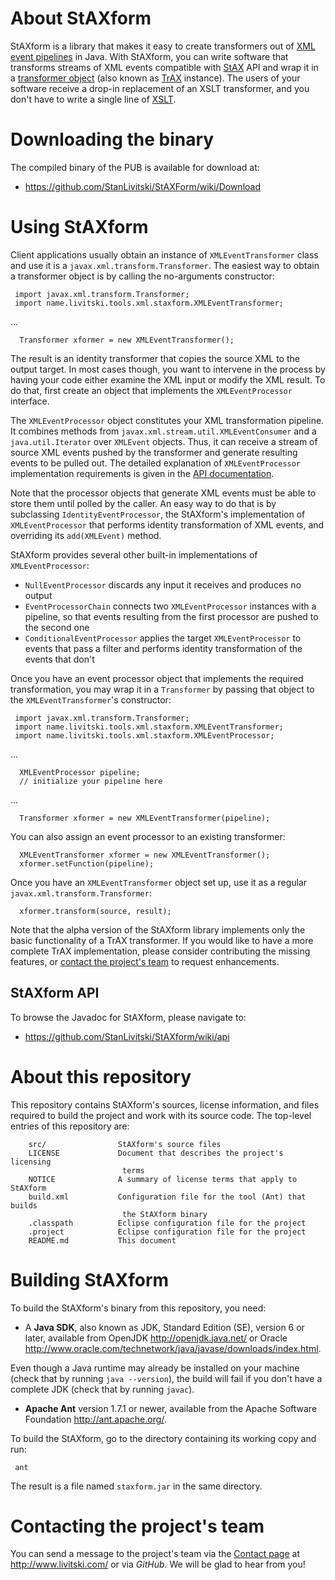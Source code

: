 <!--
 |    Copyright © 2013 Konstantin Livitski
 | 
 |    This file is part of StAXform. StAXform is
 |    licensed under the Apache License, Version 2.0 (the "License");
 |    you may not use this file except in compliance with the License.
 |    You may obtain a copy of the License at
 | 
 |      http://www.apache.org/licenses/LICENSE-2.0
 | 
 |    Unless required by applicable law or agreed to in writing, software
 |    distributed under the License is distributed on an "AS IS" BASIS,
 |    WITHOUT WARRANTIES OR CONDITIONS OF ANY KIND, either express or implied.
 |    See the License for the specific language governing permissions and
 |    limitations under the License.
 -->

<a name="sec-about"> </a>
About StAXform
==============
StAXform is a library that makes it easy to create transformers out of
[XML event pipelines][xpipe] in Java. With StAXform, you can write
software that transforms streams of XML events compatible with [StAX][] API and
wrap it in a [transformer object][TrAX] (also known as [TrAX][] instance). The
users of your software receive a drop-in replacement of an XSLT transformer,
and you don't have to write a single line of [XSLT][].

<a name="sec-download"> </a>
Downloading the binary
======================

The compiled binary of the PUB is available for download at:

 - <https://github.com/StanLivitski/StAXForm/wiki/Download>

<a name="sec-use"> </a>
Using StAXform
==============

Client applications usually obtain an instance of `XMLEventTransformer` class
and use it is a `javax.xml.transform.Transformer`. The easiest way to obtain a
transformer object is by calling the no-arguments constructor:

     import javax.xml.transform.Transformer;
     import name.livitski.tools.xml.staxform.XMLEventTransformer;

...

      Transformer xformer = new XMLEventTransformer();

The result is an identity transformer that copies the source XML to the output
target. In most cases though, you want to intervene in the process by having
your code either examine the XML input or modify the XML result. To do that,
first create an object that implements the `XMLEventProcessor` interface.

The `XMLEventProcessor` object constitutes your XML transformation pipeline.
It combines methods from `javax.xml.stream.util.XMLEventConsumer` and a
`java.util.Iterator` over `XMLEvent` objects. Thus, it can receive a stream of
source XML events pushed by the transformer and generate resulting events to be
pulled out. The detailed explanation of `XMLEventProcessor` implementation
requirements is given in the [API documentation](#sec-api).

Note that the processor objects that generate XML events must be able to store 
them until polled by the caller. An easy way to do that is by subclassing
`IdentityEventProcessor`, the StAXform's implementation of `XMLEventProcessor`
that performs identity transformation of XML events, and overriding its
`add(XMLEvent)` method.

<!-- TODO: IdentityEventProcessor subclassing example -->

StAXform provides several other built-in implementations of
`XMLEventProcessor`:

 - `NullEventProcessor` discards any input it receives and produces no
output  
 - `EventProcessorChain` connects two `XMLEventProcessor` instances with
a pipeline, so that events resulting from the first processor are pushed
to the second one
 - `ConditionalEventProcessor` applies the target `XMLEventProcessor`
to events that pass a filter and performs identity transformation of the
events that don't

Once you have an event processor object that implements the required
transformation, you may wrap it in a `Transformer` by passing that object
to the `XMLEventTransformer`'s constructor:

     import javax.xml.transform.Transformer;
     import name.livitski.tools.xml.staxform.XMLEventTransformer;
     import name.livitski.tools.xml.staxform.XMLEventProcessor;

...

      XMLEventProcessor pipeline;
      // initialize your pipeline here

...

      Transformer xformer = new XMLEventTransformer(pipeline);

You can also assign an event processor to an existing transformer:

      XMLEventTransformer xformer = new XMLEventTransformer();
      xformer.setFunction(pipeline);

Once you have an `XMLEventTransformer` object set up, use it as a
regular `javax.xml.transform.Transformer`:

      xformer.transform(source, result);

Note that the alpha version of the StAXform library implements only the basic
functionality of a TrAX transformer. If you would like to have a more complete
TrAX implementation, please consider contributing the missing features, or
[contact the project's team](#sec-contact) to request enhancements. 
 
<a name="sec-api"> </a>
StAXform API
------------

To browse the Javadoc for StAXform, please navigate to: 

 - <https://github.com/StanLivitski/StAXform/wiki/api>

<a name="sec-repo"> </a>
About this repository
=====================

This repository contains StAXform's sources, license information, and files
required to build the project and work with its source code. The top-level
entries of this repository are: 

        src/           		StAXform's source files
        LICENSE		        Document that describes the project's licensing
        					 terms
        NOTICE   	        A summary of license terms that apply to StAXform 
        build.xml      		Configuration file for the tool (Ant) that builds
                       		 the StAXform binary
        .classpath     		Eclipse configuration file for the project
        .project       		Eclipse configuration file for the project
        README.md			This document

<a name="sec-building"> </a>
Building StAXform
=================

To build the StAXform's binary from this repository, you need:

   - A **Java SDK**, also known as JDK, Standard Edition (SE), version 6 or
   later, available from OpenJDK <http://openjdk.java.net/> or Oracle
   <http://www.oracle.com/technetwork/java/javase/downloads/index.html>.

   Even though a Java runtime may already be installed on your machine
   (check that by running `java --version`), the build will fail if you
   don't have a complete JDK (check that by running `javac`).

   - **Apache Ant** version 1.7.1 or newer, available from the Apache Software
   Foundation <http://ant.apache.org/>.

To build the StAXform, go to the directory containing its working copy and run:

     ant

The result is a file named `staxform.jar` in the same directory. 

<a name="sec-contact"> </a>
Contacting the project's team
=============================

You can send a message to the project's team via the
[Contact page](http://www.livitski.com/contact) at <http://www.livitski.com/>
or via *GitHub*. We will be glad to hear from you!

   [xpipe]: https://en.wikipedia.org/wiki/XML_Pipelines
   [StAX]: http://jcp.org/en/jsr/detail?id=173
   [TrAX]: http://xml.apache.org/xalan-j/trax.html
   [XSLT]: https://en.wikipedia.org/wiki/XSL_Transformations
